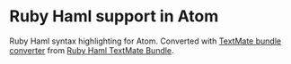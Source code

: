 # Ruby Haml support in Atom

Ruby Haml syntax highlighting for Atom. Converted with  [TextMate bundle converter](http://atom.io/docs/latest/converting-a-text-mate-bundle) from [Ruby Haml TextMate Bundle](https://github.com/textmate/ruby-haml.tmbundle).
